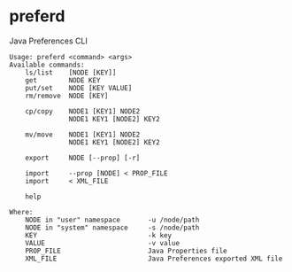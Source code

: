 preferd
=======

Java Preferences CLI

    Usage: preferd <command> <args>
    Available commands:
        ls/list    [NODE [KEY]]
        get        NODE KEY
        put/set    NODE [KEY VALUE]
        rm/remove  NODE [KEY]
    
        cp/copy    NODE1 [KEY1] NODE2
                   NODE1 KEY1 [NODE2] KEY2
    
        mv/move    NODE1 [KEY1] NODE2
                   NODE1 KEY1 [NODE2] KEY2
    
        export     NODE [--prop] [-r]
    
        import     --prop [NODE] < PROP_FILE
        import     < XML_FILE
    
        help
    
    Where:
        NODE in "user" namespace       -u /node/path
        NODE in "system" namespace     -s /node/path
        KEY                            -k key
        VALUE                          -v value
        PROP_FILE                      Java Properties file
        XML_FILE                       Java Preferences exported XML file
